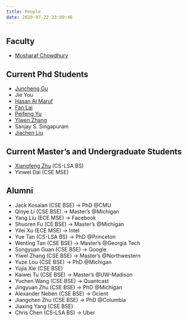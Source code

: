 ```yaml
---
title: People
date: 2020-07-22 23:09:46
---
```


## Faculty

* [Mosharaf Chowdhury](https://www.mosharaf.com/)

## Current Phd Students

* [Juncheng Gu](https://web.eecs.umich.edu/~jcgu/)
* Jie You
* [Hasan Al Maruf](https://web.eecs.umich.edu/~hasanal/)
* [Fan Lai](http://www-personal.umich.edu/~fanlai/)
* [Peifeng Yu](https://unlimitedcodeworks.xyz/)
* [Yiwen Zhang](https://web.eecs.umich.edu/~yiwenzhg/)
* Sanjay S. Singapuram
* [Jiachen Liu](http://www-personal.umich.edu/~amberljc/)

## Current Master’s and Undergraduate Students
* [Xiangfeng Zhu](https://xzhu27.me/) (CS-LSA BS)
* Yinwei Dai (CSE MSE)

## Alumni
* Jack Kosaian (CSE BSE) → PhD @CMU
* Qinye Li (CSE BSE) → Master’s @Michigan
* Yang Liu (ECE MSE) → Facebook
* Shuoren Fu (CE BSE) → Master’s @Michigan
* Yilei Xu (ECE MSE) → Intel
* Yue Tan (CS-LSA BS) → PhD @Princeton
* Wenting Tan (CSE BSE) → Master’s @Georgia Tech
* Songyuan Guan (CSE BSE) → Google
* Yiwei Zhang (CSE BSE) → Master’s @Northwestern
* Yuze Lou (CSE BSE) → PhD @Michigan
* Yujia Xie (CSE BSE)
* Kaiwei Tu (CSE BSE) → Master’s @UW-Madison
* Yuchen Wang (CSE BSE) → Quantcast
* Jingyuan Zhu (CSE BSE) → PhD @Michigan
* Alexander Neben (CSE BSE) → Ocient
* Jiangchen Zhu (CSE BSE) → PhD @Columbia
* Jiaxing Yang (CSE BSE)
* Chris Chen (CS-LSA BS) → Uber
